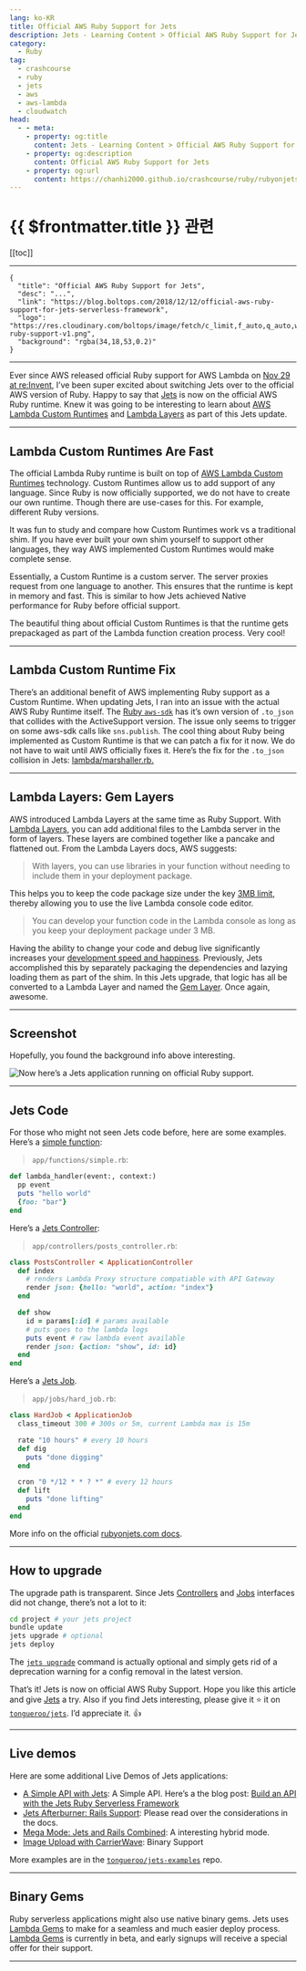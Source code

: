 ```yaml
---
lang: ko-KR
title: Official AWS Ruby Support for Jets
description: Jets - Learning Content > Official AWS Ruby Support for Jets
category:
  - Ruby
tag:
  - crashcourse
  - ruby
  - jets
  - aws
  - aws-lambda
  - cloudwatch
head:
  - - meta:
    - property: og:title
      content: Jets - Learning Content > Official AWS Ruby Support for Jets
    - property: og:description
      content: Official AWS Ruby Support for Jets
    - property: og:url
      content: https://chanhi2000.github.io/crashcourse/ruby/rubyonjets-learning-content/20181212-official-aws-ruby-support-for-jets-serverless-framework.html
---
```


# {{ $frontmatter.title }} 관련

[[toc]]

---

```component VPCard
{
  "title": "Official AWS Ruby Support for Jets",
  "desc": "...",
  "link": "https://blog.boltops.com/2018/12/12/official-aws-ruby-support-for-jets-serverless-framework",
  "logo": "https://res.cloudinary.com/boltops/image/fetch/c_limit,f_auto,q_auto,w_604/https://blog.boltops.com/img/posts/2018/12/official-ruby-support-v1.png",
  "background": "rgba(34,18,53,0.2)"
}
```

---

Ever since AWS released official Ruby support for AWS Lambda on [Nov 29 at re:Invent](https://twitter.com/tongueroo/status/1068199997097750528), I’ve been super excited about switching Jets over to the official AWS version of Ruby. Happy to say that [Jets](http://rubyonjets.com/) is now on the official AWS Ruby runtime. Knew it was going to be interesting to learn about [AWS Lambda Custom Runtimes](https://docs.aws.amazon.com/lambda/latest/dg/runtimes-custom.html) and [Lambda Layers](https://docs.aws.amazon.com/lambda/latest/dg/configuration-layers.html) as part of this Jets update.

---

## Lambda Custom Runtimes Are Fast

The official Lambda Ruby runtime is built on top of [AWS Lambda Custom Runtimes](https://docs.aws.amazon.com/lambda/latest/dg/runtimes-custom.html) technology. Custom Runtimes allow us to add support of any language. Since Ruby is now officially supported, we do not have to create our own runtime. Though there are use-cases for this. For example, different Ruby versions.

It was fun to study and compare how Custom Runtimes work vs a traditional shim. If you have ever built your own shim yourself to support other languages, they way AWS implemented Custom Runtimes would make complete sense.

Essentially, a Custom Runtime is a custom server. The server proxies request from one language to another. This ensures that the runtime is kept in memory and fast. This is similar to how Jets achieved Native performance for Ruby before official support.

The beautiful thing about official Custom Runtimes is that the runtime gets prepackaged as part of the Lambda function creation process. Very cool!

---

## Lambda Custom Runtime Fix

There’s an additional benefit of AWS implementing Ruby support as a Custom Runtime. When updating Jets, I ran into an issue with the actual AWS Ruby Runtime itself. The [Ruby `aws-sdk`](https://aws.amazon.com/sdk-for-ruby/) has it’s own version of `.to_json` that collides with the ActiveSupport version. The issue only seems to trigger on some aws-sdk calls like `sns.publish`. The cool thing about Ruby being implemented as Custom Runtime is that we can patch a fix for it now. We do not have to wait until AWS officially fixes it. Here’s the fix for the `.to_json` collision in Jets: [lambda/marshaller.rb.](https://github.com/tongueroo/jets/blob/master/lib/jets/overrides/lambda/marshaller.rb)

---

## Lambda Layers: Gem Layers

AWS introduced Lambda Layers at the same time as Ruby Support. With [Lambda Layers](https://docs.aws.amazon.com/lambda/latest/dg/configuration-layers.html), you can add additional files to the Lambda server in the form of layers. These layers are combined together like a pancake and flattened out. From the Lambda Layers docs, AWS suggests:

> With layers, you can use libraries in your function without needing to include them in your deployment package.

This helps you to keep the code package size under the key [3MB limit](https://docs.aws.amazon.com/general/latest/gr/aws_service_limits.html), thereby allowing you to use the live Lambda console code editor.

> You can develop your function code in the Lambda console as long as you keep your deployment package under 3 MB.

Having the ability to change your code and debug live significantly increases your [development speed and happiness](http://rubyonjets.com/docs/faster-development/). Previously, Jets accomplished this by separately packaging the dependencies and lazying loading them as part of the shim. In this Jets upgrade, that logic has all be converted to a Lambda Layer and named the [Gem Layer](http://rubyonjets.com/docs/gem-layer/). Once again, awesome.

---

## Screenshot

Hopefully, you found the background info above interesting. 

![Now here’s a Jets application running on official Ruby support.](https://blog.boltops.com/img/posts/2018/12/lambda-console-official-ruby.png)

---

## Jets Code

For those who might not seen Jets code before, here are some examples. Here’s a [simple function](http://rubyonjets.com/docs/functions/):

> <FontIcon icon="fas fa-folder-open"/>`app/functions/`<FontIcon icon="iconfont icon-advanced"/>`simple.rb`:

```rb
def lambda_handler(event:, context:)
  pp event
  puts "hello world"
  {foo: "bar"}
end
```

Here’s a [Jets Controller](http://rubyonjets.com/docs/controllers/):

> <FontIcon icon="fas fa-folder-open"/>`app/controllers/`<FontIcon icon="iconfont icon-advanced"/>`posts_controller.rb`:

```rb
class PostsController < ApplicationController
  def index
    # renders Lambda Proxy structure compatiable with API Gateway
    render json: {hello: "world", action: "index"}
  end

  def show
    id = params[:id] # params available
    # puts goes to the lambda logs
    puts event # raw lambda event available
    render json: {action: "show", id: id}
  end
end
```

Here’s a [Jets Job](http://rubyonjets.com/docs/jobs/).

> <FontIcon icon="fas fa-folder-open"/>`app/jobs/`<FontIcon icon="iconfont icon-advanced"/>`hard_job.rb`:

```rb
class HardJob < ApplicationJob
  class_timeout 300 # 300s or 5m, current Lambda max is 15m

  rate "10 hours" # every 10 hours
  def dig
    puts "done digging"
  end

  cron "0 */12 * * ? *" # every 12 hours
  def lift
    puts "done lifting"
  end
end
```

More info on the official [rubyonjets.com docs](http://rubyonjets.com/).

---

## How to upgrade

The upgrade path is transparent. Since Jets [Controllers](http://rubyonjets.com/docs/controllers/) and [Jobs](http://rubyonjets.com/docs/jobs/) interfaces did not change, there’s not a lot to it:

```sh
cd project # your jets project
bundle update
jets upgrade # optional
jets deploy
```

The [`jets upgrade`](http://rubyonjets.com/reference/jets-upgrade/) command is actually optional and simply gets rid of a deprecation warning for a config removal in the latest version.

That’s it! Jets is now on official AWS Ruby Support. Hope you like this article and give [Jets](http://rubyonjets.com/) a try. Also if you find Jets interesting, please give it ⭐️ it on [<FontIcon icon="iconfont icon-github"/>`tongueroo/jets`](https://github.com/tongueroo/jets). I’d appreciate it. 👍

---

## Live demos

Here are some additional Live Demos of Jets applications:

- [A Simple API with Jets](https://api.demo.rubyonjets.com/): A Simple API. Here’s a the blog post: [Build an API with the Jets Ruby Serverless Framework](https://blog.boltops.com/2019/01/13/build-an-api-service-with-jets-ruby-serverless-framework/)
- [Jets Afterburner: Rails Support](https://afterburner.demo.rubyonjets.com/): Please read over the considerations in the docs.
- [Mega Mode: Jets and Rails Combined](https://mega.demo.rubyonjets.com/): A interesting hybrid mode.
- [Image Upload with CarrierWave](https://upload.demo.rubyonjets.com/): Binary Support

More examples are in the [<FontIcon icon="iconfont icon-github"/>`tongueroo/jets-examples`](https://github.com/tongueroo/jets-examples) repo.

---

## Binary Gems

Ruby serverless applications might also use native binary gems. Jets uses [Lambda Gems](https://www.lambdagems.com/) to make for a seamless and much easier deploy process. [Lambda Gems]() is currently in beta, and early signups will receive a special offer for their support.

---
